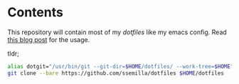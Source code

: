# Contents

This repository will contain most of my *dotfiles* like my emacs config.
Read [this blog post](https://developer.atlassian.com/blog/2016/02/best-way-to-store-dotfiles-git-bare-repo/) for the usage.

tldr;

```bash
alias dotgit="/usr/bin/git --git-dir=$HOME/dotfiles/ --work-tree=$HOME"
git clone --bare https://github.com/ssemilla/dotfiles $HOME/dotfiles
```
